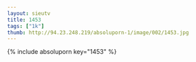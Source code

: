 ```yaml
--- 
layout: sieutv
title: 1453
tags: ["1k"]
thumb: http://94.23.248.219/absoluporn-1/image/002/1453.jpg
---
```

{% include absoluporn key="1453" %} 
